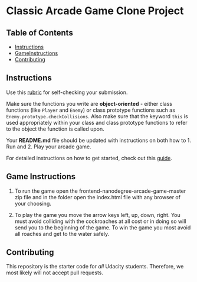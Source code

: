 # Classic Arcade Game Clone Project

## Table of Contents

- [Instructions](#instructions)
- [GameInstructions](#Gameinstructions)
- [Contributing](#contributing)

## Instructions

Use this [rubric](https://review.udacity.com/#!/rubrics/15/view) for self-checking your submission.

Make sure the functions you write are **object-oriented** - either class functions (like `Player` and `Enemy`) or class prototype functions such as `Enemy.prototype.checkCollisions`. Also make sure that the keyword `this` is used appropriately within your class and class prototype functions to refer to the object the function is called upon.

Your **README.md** file should be updated with instructions on both how to 1. Run and 2. Play your arcade game.

For detailed instructions on how to get started, check out this [guide](https://docs.google.com/document/d/1v01aScPjSWCCWQLIpFqvg3-vXLH2e8_SZQKC8jNO0Dc/pub?embedded=true).


## Game Instructions
1. To run the game open the frontend-nanodegree-arcade-game-master zip file and in the folder open the index.html file with any browser of your choosing.

2. To play the game you move the arrow keys left, up, down, right.
   You must avoid colliding with the cockroaches at all cost or in doing so will send you to the beginning of the game.
   To win the game you most avoid all roaches and get to the water safely.



## Contributing

This repository is the starter code for _all_ Udacity students. Therefore, we most likely will not accept pull requests.
